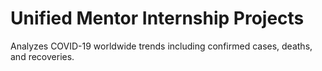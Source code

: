 # Unified Mentor Internship Projects
Analyzes COVID-19 worldwide trends including confirmed cases, deaths, and recoveries.
